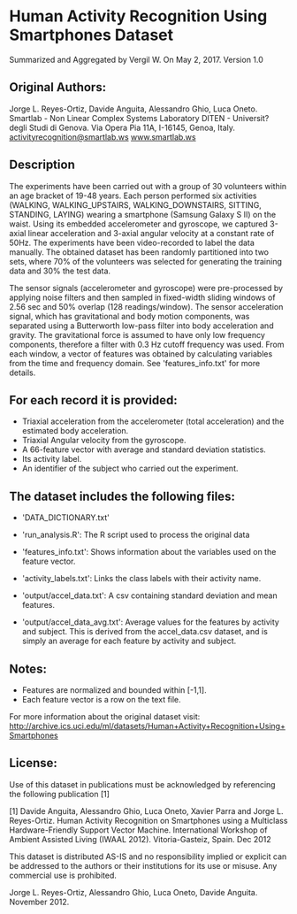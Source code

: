 Human Activity Recognition Using Smartphones Dataset
==================================================================
Summarized and Aggregated by Vergil W. On May 2, 2017.
Version 1.0

## Original Authors:

Jorge L. Reyes-Ortiz, Davide Anguita, Alessandro Ghio, Luca Oneto.
Smartlab - Non Linear Complex Systems Laboratory
DITEN - Universit? degli Studi di Genova.
Via Opera Pia 11A, I-16145, Genoa, Italy.
activityrecognition@smartlab.ws
www.smartlab.ws

## Description

The experiments have been carried out with a group of 30 volunteers within an age bracket of 19-48 years. Each person performed six activities (WALKING, WALKING_UPSTAIRS, WALKING_DOWNSTAIRS, SITTING, STANDING, LAYING) wearing a smartphone (Samsung Galaxy S II) on the waist. Using its embedded accelerometer and gyroscope, we captured 3-axial linear acceleration and 3-axial angular velocity at a constant rate of 50Hz. The experiments have been video-recorded to label the data manually. The obtained dataset has been randomly partitioned into two sets, where 70% of the volunteers was selected for generating the training data and 30% the test data.

The sensor signals (accelerometer and gyroscope) were pre-processed by applying noise filters and then sampled in fixed-width sliding windows of 2.56 sec and 50% overlap (128 readings/window). The sensor acceleration signal, which has gravitational and body motion components, was separated using a Butterworth low-pass filter into body acceleration and gravity. The gravitational force is assumed to have only low frequency components, therefore a filter with 0.3 Hz cutoff frequency was used. From each window, a vector of features was obtained by calculating variables from the time and frequency domain. See 'features_info.txt' for more details.

## For each record it is provided:

- Triaxial acceleration from the accelerometer (total acceleration) and the estimated body acceleration.
- Triaxial Angular velocity from the gyroscope.
- A 66-feature vector with average and standard deviation statistics.
- Its activity label.
- An identifier of the subject who carried out the experiment.

## The dataset includes the following files:

- 'DATA_DICTIONARY.txt'

- 'run_analysis.R': The R script used to process the original data

- 'features_info.txt': Shows information about the variables used on the feature vector.

- 'activity_labels.txt': Links the class labels with their activity name.

- 'output/accel_data.txt': A csv containing standard deviation and mean features.

- 'output/accel_data_avg.txt': Average values for the features by activity and subject. This is derived from the accel_data.csv dataset, and is simply an average for each feature by activity and subject.


## Notes:
- Features are normalized and bounded within [-1,1].
- Each feature vector is a row on the text file.

For more information about the original dataset visit:
http://archive.ics.uci.edu/ml/datasets/Human+Activity+Recognition+Using+Smartphones


## License:
Use of this dataset in publications must be acknowledged by referencing the following publication [1]

[1] Davide Anguita, Alessandro Ghio, Luca Oneto, Xavier Parra and Jorge L. Reyes-Ortiz. Human Activity Recognition on Smartphones using a Multiclass Hardware-Friendly Support Vector Machine. International Workshop of Ambient Assisted Living (IWAAL 2012). Vitoria-Gasteiz, Spain. Dec 2012

This dataset is distributed AS-IS and no responsibility implied or explicit can be addressed to the authors or their institutions for its use or misuse. Any commercial use is prohibited.

Jorge L. Reyes-Ortiz, Alessandro Ghio, Luca Oneto, Davide Anguita. November 2012.
